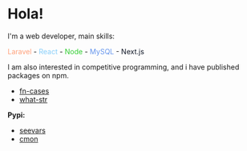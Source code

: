 # Hola!

I'm a web developer, main skills:


<span style="color: lightsalmon">Laravel</span> - <span style="color: lightskyblue;">React</span> - <span style="color: limegreen;">Node</span> - <span style="color: cornflowerblue;">MySQL</span> - <span style="color: #111827;">Next.js</span>

I am also interested in competitive programming, and i have published packages on npm.
<ul>
 <li><a href="https://www.npmjs.com/package/fn-cases">fn-cases</a></li>
 <li><a href="https://www.npmjs.com/package/what-str">what-str</a></li>
</ul>

<b>Pypi:</b>
<ul>
 <li><a href="https://pypi.org/project/seevars/">seevars</a></li>
 <li><a href="https://pypi.org/project/cmon/">cmon</a></li>
</ul>
<!--
## Stats

<p><img align="left" src="https://nic-riv.vercel.app/api?username=NicRiv&show_icons=true&locale=en&theme=solarized-light" alt="NicRiv" /></p>
<p><img align="center" src="https://nic-riv.vercel.app/api/top-langs?username=NicRiv&show_icons=true&locale=en&layout=compact&theme=solarized-light" alt="NicRiv" /></p>
-->
